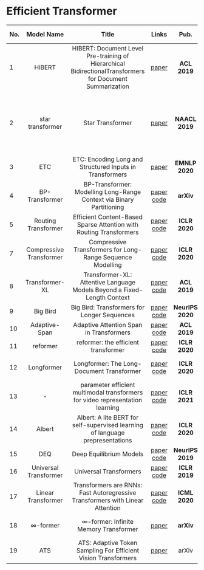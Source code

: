 # Efficient Transformer

|No.  |Model Name |Title |Links |Pub. | Organization| Release Time |
|-----|:-----:|:-----:|:-----:|:--------:|:---:|:-------:|
|1|HiBERT |HIBERT: Document Level Pre-training of Hierarchical BidirectionalTransformers for Document Summarization |[paper](https://arxiv.org/pdf/1905.06566.pdf) |__ACL 2019__|Microsoft Research Asia|16 May 2019|
|2|star transformer|Star Transformer |[paper](https://www.aclweb.org/anthology/N19-1133.pdf) |__NAACL 2019__|Shanghai Key Laboratory of Intelligent Information Processing, Fudan University|25 Feb 2019|
|3|ETC |ETC: Encoding Long and Structured Inputs in Transformers |[paper](https://www.aclweb.org/anthology/2020.emnlp-main.19.pdf) |__EMNLP 2020__|Google AI|16 November 2020|
|4|BP-Transformer |BP-Transformer: Modelling Long-Range Context via Binary Partitioning |[paper](https://arxiv.org/pdf/1911.04070.pdf) [code](https://github.com/yzh119/BPT)|__arXiv__|AWS Shanghai AI Lab|11 November 2019|
|5|Routing Transformer |Efficient Content-Based Sparse Attention with Routing Transformers |[paper](https://openreview.net/forum?id=B1gjs6EtDr) [code](https://github.com/lucidrains/routing-transformer)|__ICLR 2020__|Google AI|1 Februray 2021|
|7|Compressive Transformer |Compressive Transformers for Long-Range Sequence Modelling |[paper](https://openreview.net/pdf?id=SylKikSYDH) [code](https://github.com/lucidrains/compressive-transformer-pytorch)|__ICLR 2020__|Deep Mind|25 Sep 2019|
|8|Transformer-XL |Transformer-XL: Attentive Language Models Beyond a Fixed-Length Context |[paper](https://arxiv.org/abs/1901.02860) [code](https://github.com/kimiyoung/transformer-xl)|__ACL 2019__|CMU|9 Jan 2019|
|9|Big Bird |Big Bird: Transformers for Longer Sequences |[paper](https://arxiv.org/abs/2007.14062) [code](https://github.com/google-research/bigbird)|__NeurIPS 2020__|Google Research|8 Jan 2021|
|10|Adaptive-Span |Adaptive Attention Span in Transformers |[paper](https://arxiv.org/pdf/1905.07799.pdf) [code](https://github.com/facebookresearch/adaptive-span)|__ACL 2019__|Facebook AI|19 May 2019|
|11|reformer |reformer: the efficient transformer |[paper](https://arxiv.org/abs/2001.04451) [code](https://github.com/lucidrains/reformer-pytorch)|__ICLR 2020__|Google AI|13 Jan 2020|
|12|Longformer |Longformer: The Long-Document Transformer |[paper](https://arxiv.org/abs/2004.05150) [code](https://github.com/allenai/longformer)|__ICLR 2020__|Allen Insitute for Artificial Intelligence|2 Dec 2020|
|13| - | parameter efficient multimodal transformers for video representation learning | [paper](https://openreview.net/forum?id=6UdQLhqJyFD) [code](https://github.com/sangho-vision/avbert) | __ICLR 2021__| Seoul National University | 8 Dec 2020|
|14| Albert| Albert: A lite BERT for self-supervised learning of language prepresentations | [paper](https://openreview.net/pdf?id=H1eA7AEtvS) [code](https://github.com/google-research/ALBERT) | __ICLR 2020__| Google Research | 26 Sep 2019|
|15| DEQ | Deep Equilibrium Models |[paper](https://proceedings.neurips.cc/paper/2019/file/01386bd6d8e091c2ab4c7c7de644d37b-Paper.pdf) [code](https://github.com/locuslab/deq) |  __NeurIPS 2019__| CMU |3 Sep 2019|
|16| Universal Transformer | Universal Transformers | [paper](https://arxiv.org/pdf/1807.03819.pdf) [code](https://github.com/andreamad8/Universal-Transformer-Pytorch) | __ICLR 2019__| University of Amsterdam | 5 May 2019|
|17| Linear Transformer | Transformers are RNNs: Fast Autoregressive Transformers with Linear Attention | [paper](https://arxiv.org/pdf/2006.16236.pdf) [code](https://linear-transformers.com/) | __ICML 2020__ | Idiap Research Institute | 31 Aug 2020|
|18| ∞-former | ∞-former: Infinite Memory Transformer | [paper](https://arxiv.org/pdf/2109.00301.pdf) | __arXiv__ |Pedro Henrique Martins | 1 Sep 2021|
|19| ATS| ATS: Adaptive Token Sampling For Efficient Vision Transformers| [paper](https://arxiv.org/pdf/2111.15667.pdf) | arXiv | Microsoft|30 Nov 2021|








